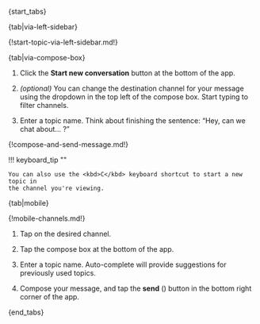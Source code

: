 {start_tabs}

{tab|via-left-sidebar}

{!start-topic-via-left-sidebar.md!}

{tab|via-compose-box}

1. Click the **Start new conversation** button at the bottom of the app.

1. _(optional)_ You can change the destination channel for your message using
   the dropdown in the top left of the compose box. Start typing to filter
   channels.

1. Enter a topic name. Think about finishing the sentence: “Hey, can we chat
   about… ?”

{!compose-and-send-message.md!}

!!! keyboard_tip ""

    You can also use the <kbd>C</kbd> keyboard shortcut to start a new topic in
    the channel you're viewing.

{tab|mobile}

{!mobile-channels.md!}

1. Tap on the desired channel.

1. Tap the compose box at the bottom of the app.

1. Enter a topic name. Auto-complete will provide suggestions for previously
   used topics.

1. Compose your message, and tap the **send**
   (<i class="zulip-icon zulip-icon-send mobile-help"></i>) button in the
   bottom right corner of the app.

{end_tabs}
